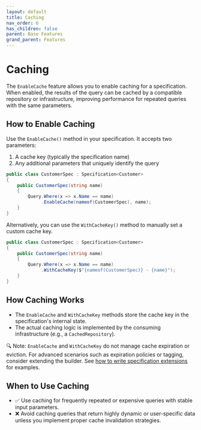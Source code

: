 ```yaml
---
layout: default
title: Caching
nav_order: 6
has_children: false
parent: Base Features
grand_parent: Features
---
```


# Caching

The `EnableCache` feature allows you to enable caching for a specification. When enabled, the results of the query can be cached by a compatible repository or infrastructure, improving performance for repeated queries with the same parameters.

## How to Enable Caching

Use the `EnableCache()` method in your specification. It accepts two parameters:
1. A cache key (typically the specification name)
2. Any additional parameters that uniquely identify the query

```csharp
public class CustomerSpec : Specification<Customer>
{
    public CustomerSpec(string name)
    {
        Query.Where(x => x.Name == name)
             .EnableCache(nameof(CustomerSpec), name);
    }
}
```

Alternatively, you can use the `WithCacheKey()` method to manually set a custom cache key.

```csharp
public class CustomerSpec : Specification<Customer>
{
    public CustomerSpec(string name)
    {
        Query.Where(x => x.Name == name)
             .WithCacheKey($"{nameof(CustomerSpec)} - {name}");
    }
}
```

## How Caching Works

- The `EnableCache` and `WithCacheKey` methods store the cache key in the specification's internal state.
- The actual caching logic is implemented by the consuming infrastructure (e.g., a `CachedRepository`).

🔍 Note: `EnableCache` and `WithCacheKey` do not manage cache expiration or eviction. For advanced scenarios such as expiration policies or tagging, consider extending the builder. See [how to write specification extensions](../extensions/extensions-for-specifications.md) for examples.

## When to Use Caching

- ✅ Use caching for frequently repeated or expensive queries with stable input parameters.
- ❌ Avoid caching queries that return highly dynamic or user-specific data unless you implement proper cache invalidation strategies.
